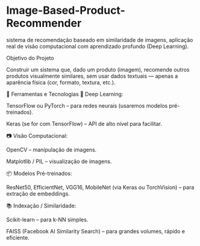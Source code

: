 # Image-Based-Product-Recommender

sistema de recomendação baseado em similaridade de imagens, aplicação real de visão computacional
com aprendizado profundo (Deep Learning).

Objetivo do Projeto

Construir um sistema que, dado um produto (imagem), recomende outros produtos visualmente similares, sem usar dados textuais — apenas a aparência física (cor, formato, textura, etc.).

🧰 Ferramentas e Tecnologias
🧠 Deep Learning:

TensorFlow ou PyTorch – para redes neurais (usaremos modelos pré-treinados).

Keras (se for com TensorFlow) – API de alto nível para facilitar.

📷 Visão Computacional:

OpenCV – manipulação de imagens.

Matplotlib / PIL – visualização de imagens.

📦 Modelos Pré-treinados:

ResNet50, EfficientNet, VGG16, MobileNet (via Keras ou TorchVision) – para extração de embeddings.

📚 Indexação / Similaridade:

Scikit-learn – para k-NN simples.

FAISS (Facebook AI Similarity Search) – para grandes volumes, rápido e eficiente.

